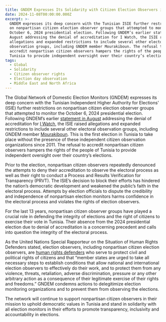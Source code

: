 ```yaml
---
title: GNDEM Expresses Its Solidarity with Citizen Election Observers in Tunisia
date: 2024-11-08T00:00:00.000Z
excerpt: >-
  GNDEM expresses its deep concern with the Tunisian ISIE further restrictions
  on nonpartisan citizen election observer groups that attempted to monitor the
  October 6, 2024 presidential election. Following GNDEM’s earlier statement in
  August addressing the denial of accreditation for I Watch, the ISIE raised
  allegations and expanded restrictions to include several other electoral
  observation groups, including GNDEM member Mourakiboun. The refusal to
  accredit nonpartisan citizen observers hampers the rights of the people of
  Tunisia to provide independent oversight over their country’s elections. 
tags:
  - Global
  - Solidarity
  - Citizen observer rights
  - Election day observation
  - Middle East and North Africa
---
```


The Global Network of Domestic Election Monitors (GNDEM) expresses its deep concern with the Tunisian Independent Higher Authority for Elections’ (ISIE) further restrictions on nonpartisan citizen election observer groups that attempted to monitor the October 6, 2024 presidential election. Following GNDEM’s earlier [statement in August](https://gndem.org/stories/gndem-solidarity-statement-i-watch-tunisia/ "GNDEM statement") addressing the denial of accreditation for [I Watch](https://iwatch.tn/ar/ "I Watch"), the ISIE raised allegations and expanded restrictions to include several other electoral observation groups, including GNDEM member [Mourakiboun](http://www.mourakiboun.org/ "Mourakiboun"). This is the first election in Tunisia to take place without the presence of these independent citizen observation organizations since 2011. The refusal to accredit nonpartisan citizen observers hampers the rights of the people of Tunisia to provide independent oversight over their country’s elections.

Prior to the election, nonpartisan citizen observers repeatedly denounced the attempts to deny their accreditation to observe the electoral process as well as their right to conduct a Process and Results Verification for Transparency (PRVT). The ISIE’s decision to block their efforts has hindered the nation’s democratic development and weakened the public’s faith in the electoral process. Attempts by election officials to dispute the credibility and independence of nonpartisan election monitors harms confidence in the electoral process and violates the rights of election observers.

For the last 13 years, nonpartisan citizen observer groups have played a crucial role in defending the integrity of elections and the right of citizens to exercise their vote in Tunisia. Their absence from the 2024 presidential election due to denial of accreditation is a concerning precedent and calls into question the integrity of the electoral process.

As the United Nations Special Rapporteur on the Situation of Human Rights Defenders stated, election observers, including nonpartisan citizen election observers, are [human rights defenders](https://srdefenders.org/information/the-situation-of-election-observers-as-human-rights-defenders%ef%bf%bc/ "UN Special Rapporteur statement") who serve to protect civil and political rights of citizens and that “member states are urged to take all necessary steps to establish conditions that allow national and international election observers to effectively do their work, and to protect them from any violence, threats, retaliation, adverse discrimination, pressure or any other arbitrary action as a consequence of their legitimate exercise of their rights and freedoms.” GNDEM condemns actions to delegitimize election monitoring organizations and to prevent them from observing the elections.

The network will continue to support nonpartisan citizen observers in their mission to uphold democratic values in Tunisia and stand in solidarity with all election monitors in their efforts to promote transparency, inclusivity and accountability in elections.
